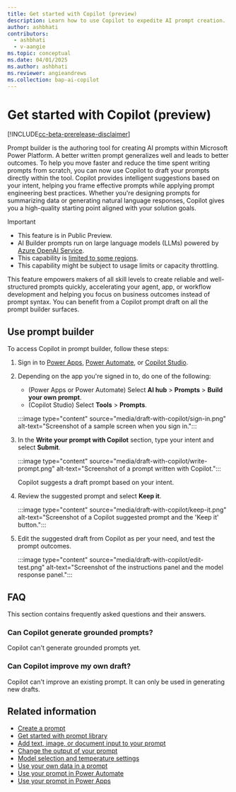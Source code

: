 ```yaml
---
title: Get started with Copilot (preview)
description: Learn how to use Copilot to expedite AI prompt creation.
author: ashbhati
contributors:
  - ashbhati
  - v-aangie
ms.topic: conceptual
ms.date: 04/01/2025
ms.author: ashbhati
ms.reviewer: angieandrews
ms.collection: bap-ai-copilot
---
```

  
# Get started with Copilot (preview)

[!INCLUDE[cc-beta-prerelease-disclaimer](./includes/cc-beta-prerelease-disclaimer.md)]

Prompt builder is the authoring tool for creating AI prompts within Microsoft Power Platform. A better written prompt generalizes well and leads to better outcomes. To help you move faster and reduce the time spent writing prompts from scratch, you can now use Copilot to draft your prompts directly within the tool. Copilot provides intelligent suggestions based on your intent, helping you frame effective prompts while applying prompt engineering best practices. Whether you're designing prompts for summarizing data or generating natural language responses, Copilot gives you a high-quality starting point aligned with your solution goals.

> [!IMPORTANT]
> - This feature is in Public Preview.
> - AI Builder prompts run on large language models (LLMs) powered by [Azure OpenAI Service](/azure/ai-services/openai/whats-new).
> - This capability is [limited to some regions](availability-region.md#prompts).
> - This capability might be subject to usage limits or capacity throttling.

This feature empowers makers of all skill levels to create reliable and well-structured prompts quickly, accelerating your agent, app, or workflow development and helping you focus on business outcomes instead of prompt syntax. You can benefit from a Copilot prompt draft on all the prompt builder surfaces.

## Use prompt builder

To access Copilot in prompt builder, follow these steps:

1. Sign in to [Power Apps](https://make.powerapps.com/), [Power Automate](https://make.powerautomate.com/), or [Copilot Studio](https://copilotstudio.microsoft.com/).
1. Depending on the app you're signed in to, do one of the following:
    - (Power Apps or Power Automate) Select **AI hub** > **Prompts** > **Build your own prompt**.
    - (Copilot Studio) Select **Tools** > **Prompts**.
 
    :::image type="content" source="media/draft-with-copilot/sign-in.png" alt-text="Screenshot of a sample screen when you sign in.":::

1. In the **Write your prompt with Copilot** section, type your intent and select **Submit**.

    :::image type="content" source="media/draft-with-copilot/write-prompt.png" alt-text="Screenshot of a prompt written with Copilot.":::

    Copilot suggests a draft prompt based on your intent.
  
1. Review the suggested prompt and select **Keep it**.

    :::image type="content" source="media/draft-with-copilot/keep-it.png" alt-text="Screenshot of a Copilot suggested prompt and the 'Keep it' button.":::

1. Edit the suggested draft from Copilot as per your need, and test the prompt outcomes.

    :::image type="content" source="media/draft-with-copilot/edit-test.png" alt-text="Screenshot of the instructions panel and the model response panel.":::

## FAQ

This section contains frequently asked questions and their answers.

### Can Copilot generate grounded prompts?

Copilot can't generate grounded prompts yet.

### Can Copilot improve my own draft?

Copilot can't improve an existing prompt. It can only be used in generating new drafts.

## Related information

- [Create a prompt](create-a-custom-prompt.md)
- [Get started with prompt library](prompt-library.md)
- [Add text, image, or document input to your prompt](add-inputs-prompt.md)
- [Change the output of your prompt](change-prompt-output.md)
- [Model selection and temperature settings](prompt-modelsettings.md)
- [Use your own data in a prompt](use-your-own-prompt-data.md)
- [Use your prompt in Power Automate](use-a-custom-prompt-in-flow.md)
- [Use your prompt in Power Apps](use-a-custom-prompt-in-app.md)


